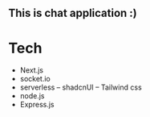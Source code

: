 ## This is chat application :)

# Tech

- Next.js
- socket.io
- serverless
– shadcnUI
– Tailwind css
- node.js 
- Express.js 